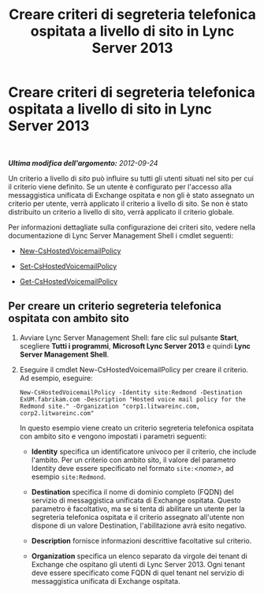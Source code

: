 ﻿---
title: Creare criteri di segreteria telefonica ospitata a livello di sito in Lync Server 2013
TOCTitle: Creare criteri di segreteria telefonica ospitata a livello di sito in Lync Server 2013
ms:assetid: 145892c8-a6ca-45fb-9e83-786f709dd775
ms:mtpsurl: https://technet.microsoft.com/it-it/library/Gg398216(v=OCS.15)
ms:contentKeyID: 49299763
ms.date: 08/24/2015
mtps_version: v=OCS.15
ms.translationtype: HT
---

# Creare criteri di segreteria telefonica ospitata a livello di sito in Lync Server 2013

 

_**Ultima modifica dell'argomento:** 2012-09-24_

Un criterio a livello di *sito* può influire su tutti gli utenti situati nel sito per cui il criterio viene definito. Se un utente è configurato per l'accesso alla messaggistica unificata di Exchange ospitata e non gli è stato assegnato un criterio per utente, verrà applicato il criterio a livello di sito. Se non è stato distribuito un criterio a livello di sito, verrà applicato il criterio globale.

Per informazioni dettagliate sulla configurazione dei criteri sito, vedere nella documentazione di Lync Server Management Shell i cmdlet seguenti:

  - [New-CsHostedVoicemailPolicy](new-cshostedvoicemailpolicy.md)

  - [Set-CsHostedVoicemailPolicy](set-cshostedvoicemailpolicy.md)

  - [Get-CsHostedVoicemailPolicy](get-cshostedvoicemailpolicy.md)

## Per creare un criterio segreteria telefonica ospitata con ambito sito

1.  Avviare Lync Server Management Shell: fare clic sul pulsante **Start**, scegliere **Tutti i programmi**, **Microsoft Lync Server 2013** e quindi **Lync Server Management Shell**.

2.  Eseguire il cmdlet New-CsHostedVoicemailPolicy per creare il criterio. Ad esempio, eseguire:
    
        New-CsHostedVoicemailPolicy -Identity site:Redmond -Destination ExUM.fabrikam.com -Description "Hosted voice mail policy for the Redmond site." -Organization "corp1.litwareinc.com, corp2.litwareinc.com"
    
    In questo esempio viene creato un criterio segreteria telefonica ospitata con ambito sito e vengono impostati i parametri seguenti:
    
      - **Identity** specifica un identificatore univoco per il criterio, che include l'ambito. Per un criterio con ambito sito, il valore del parametro Identity deve essere specificato nel formato `site:`*\<nome\>*, ad esempio `site:Redmond`.
    
      - **Destination** specifica il nome di dominio completo (FQDN) del servizio di messaggistica unificata di Exchange ospitata. Questo parametro è facoltativo, ma se si tenta di abilitare un utente per la segreteria telefonica ospitata e il criterio assegnato all'utente non dispone di un valore Destination, l'abilitazione avrà esito negativo.
    
      - **Description** fornisce informazioni descrittive facoltative sul criterio.
    
      - **Organization** specifica un elenco separato da virgole dei tenant di Exchange che ospitano gli utenti di Lync Server 2013. Ogni tenant deve essere specificato come FQDN di quel tenant nel servizio di messaggistica unificata di Exchange ospitata.

